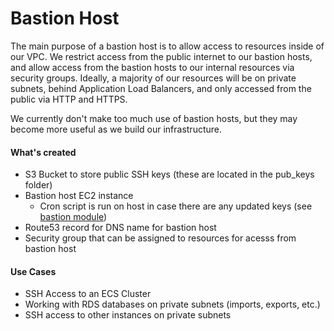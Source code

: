 # Bastion Host

The main purpose of a bastion host is to allow access to resources inside of our VPC. We restrict access from the public internet to our bastion hosts, and allow access from the bastion hosts to our internal resources via security groups. Ideally, a majority of our resources will be on private subnets, behind Application Load Balancers, and only accessed from the public via HTTP and HTTPS.

We currently don't make too much use of bastion hosts, but they may become more useful as we build our infrastructure.

#### What's created
* S3 Bucket to store public SSH keys (these are located in the pub_keys folder)
* Bastion host EC2 instance
  * Cron script is run on host in case there are any updated keys (see [bastion module](https://github.com/MITLibraries/tf-mod-bastion-host))
* Route53 record for DNS name for bastion host
* Security group that can be assigned to resources for acesss from bastion host


#### Use Cases
* SSH Access to an ECS Cluster
* Working with RDS databases on private subnets (imports, exports, etc.)
* SSH access to other instances on private subnets
